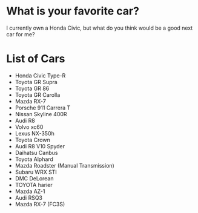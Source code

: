 # What is your favorite car?
I currently own a Honda Civic, but what do you think would be a good next car for me?

# List of Cars
- Honda Civic Type-R
- Toyota GR Supra
- Toyota GR 86
- Toyota GR Carolla
- Mazda RX-7
- Porsche 911 Carrera T
- Nissan Skyline 400R
- Audi R8
- Volvo xc60
- Lexus NX-350h
- Toyota Crown
- Audi R8 V10 Spyder
- Daihatsu Canbus
- Toyota Alphard
- Mazda Roadster (Manual Transmission)
- Subaru WRX STI
- DMC DeLorean
- TOYOTA harier
- Mazda AZ-1
- Audi RSQ3
- Mazda RX-7 (FC3S)
